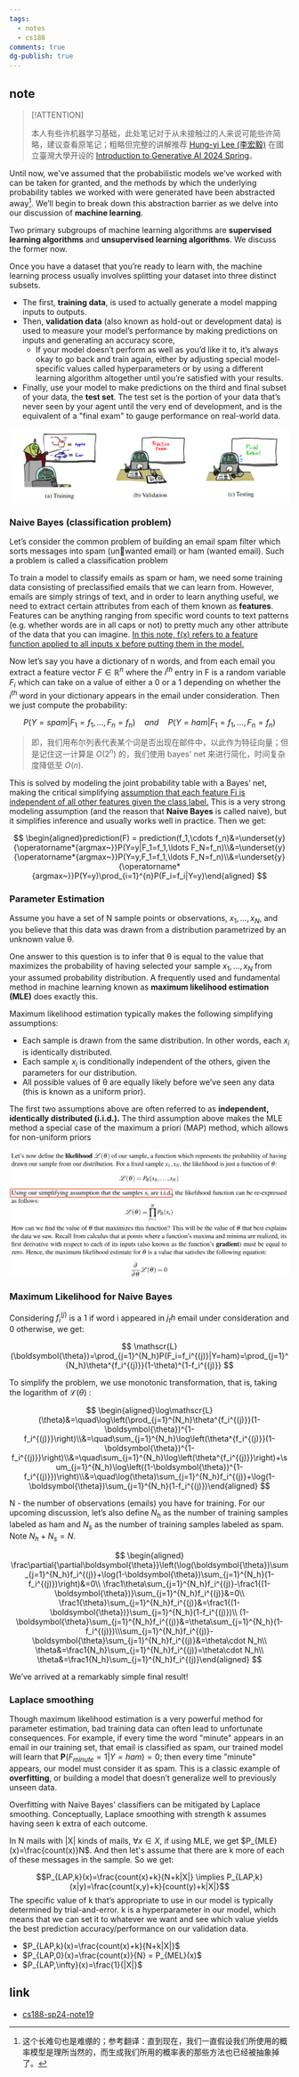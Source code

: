 ```yaml
---
tags:
  - notes
  - cs188
comments: true
dg-publish: true
---
```


## note

> [!ATTENTION]
>
> 本人有些许机器学习基础，此处笔记对于从未接触过的人来说可能些许简略，建议查看原笔记；粗略但完整的讲解推荐 [Hung-yi Lee (李宏毅)](https://speech.ee.ntu.edu.tw/~hylee/index.html) 在國立臺灣大學开设的 [Introduction to Generative AI 2024 Spring](https://speech.ee.ntu.edu.tw/~hylee/genai/2024-spring.php)。

Until now, we’ve assumed that the probabilistic models we’ve worked with can be taken
for granted, and the methods by which the underlying probability tables we worked with were generated have been abstracted away[^1]. We’ll begin to break down this abstraction barrier as we delve into our discussion of **machine learning**.

[^1]: 这个长难句也是难绷的；参考翻译：直到现在，我们一直假设我们所使用的概率模型是理所当然的，而生成我们所用的概率表的那些方法也已经被抽象掉了。

Two primary subgroups of machine learning algorithms are **supervised learning algorithms** and **unsupervised learning algorithms**. We discuss the former now.

Once you have a dataset that you’re ready to learn with, the machine learning process usually involves splitting your dataset into three distinct subsets. 
- The first, **training data**, is used to actually generate a model mapping inputs to outputs. 
- Then, **validation data** (also known as hold-out or development data) is used to measure your model’s performance by making predictions on inputs and generating an accuracy score,
	- If your model doesn’t perform as well as you’d like it to, it’s always okay to go back and train again, either by adjusting special model-specific values called hyperparameters or by using a different learning algorithm altogether until you’re satisfied with your results. 
- Finally, use your model to make predictions on the third and final subset of your data, the **test set**. The test set is the portion of your data that’s never seen by your agent until the very end of development, and is the equivalent of a "final exam" to gauge performance on real-world data.

![](attachments/19-Machine_Learning.png)

### Naive Bayes (classification problem)

Let’s consider the common problem of building an email spam filter which sorts messages into spam (unwanted email) or ham (wanted email). Such a problem is called a classification problem

To train a model to classify emails as spam or ham, we need some training data consisting of preclassified emails that we can learn from. However, emails are simply strings of text, and in order to learn anything useful, we need to extract certain attributes from each of them known as **features**. Features can be anything ranging from specific word counts to text patterns (e.g. whether words are in all caps or not) to pretty much any other attribute of the data that you can imagine. <u>In this note, f(x) refers to a feature function applied to all inputs x before putting them in the model.</u> 

Now let’s say you have a dictionary of n words, and from each email you extract a feature vector $F\in\mathbb{R}^n$ where the $i^{th}$ entry in F is a random variable $F_i$ which can take on a value of either a 0 or a 1 depending on whether the $i^{th}$ word in your dictionary appears in the email under consideration. Then we just compute the probability:

$$P(Y=spam|F_1=f_1,\ldots,F_n=f_n) \quad and\quad P(Y=ham|F_1=f_1,\ldots,F_n=f_n)$$

> 即，我们用布尔列表代表某个词是否出现在邮件中，以此作为特征向量；但是记住这一计算是 $O(2^n)$ 的，我们使用 bayes' net 来进行简化，时间复杂度降低至 $O(n)$.

This is solved by modeling the joint probability table with a Bayes’ net, making the critical simplifying <u>assumption that each feature Fi is independent of all other features given the class label.</u> This is a very strong modeling assumption (and the reason that **Naive Bayes** is called naive), but it simplifies inference and usually works well in practice. Then we get:

$$
\begin{aligned}prediction(F) = prediction(f_1,\cdots f_n)&=\underset{y}{\operatorname*{argmax~}}P(Y=y|F_1=f_1,\ldots F_N=f_n)\\&=\underset{y}{\operatorname*{argmax~}}P(Y=y,F_1=f_1,\ldots F_N=f_n)\\&=\underset{y}{\operatorname*{argmax~}}P(Y=y)\prod_{i=1}^{n}P(F_i=f_i|Y=y)\end{aligned}
$$

### Parameter Estimation

Assume you have a set of N sample points or observations, $x_1,\dots, x_N$, and you believe that this data was drawn from a distribution parametrized by an unknown value θ.

One answer to this question is to infer that θ is equal to the value that maximizes the probability of having selected your sample $x_1,\dots, x_N$ from your assumed probability distribution. A frequently used and fundamental method in machine learning known as **maximum likelihood estimation (MLE)** does exactly this.

Maximum likelihood estimation typically makes the following simplifying assumptions: 
- Each sample is drawn from the same distribution. In other words, each $x_i$ is identically distributed.
- Each sample $x_i$ is conditionally independent of the others, given the parameters for our distribution.
- All possible values of θ are equally likely before we’ve seen any data (this is known as a uniform prior).

The first two assumptions above are often referred to as **independent, identically distributed (i.i.d.).** The third assumption above makes the MLE method a special case of the maximum a priori (MAP) method, which allows for non-uniform priors

![](attachments/19-Navie_Bayes.png)

### Maximum Likelihood for Naive Bayes

Considering $f_{i}^{(j)}$ is a 1 if word i appeared in $j_th$ email under consideration and 0 otherwise, we get:


$$
\mathscr{L}(\boldsymbol{\theta})=\prod_{j=1}^{N_h}P(F_i=f_i^{(j)}|Y=ham)=\prod_{j=1}^{N_h}\theta^{f_i^{(j)}}(1-\theta)^{1-f_i^{(j)}}
$$

To simplify the problem, we use monotonic transformation, that is, taking the logarithm of $\mathscr{L}(\theta)$ :

$$
\begin{aligned}\log\mathscr{L}(\theta)&=\quad\log\left(\prod_{j=1}^{N_h}\theta^{f_i^{(j)}}(1-\boldsymbol{\theta})^{1-f_i^{(j)}}\right)\\&=\quad\sum_{j=1}^{N_h}\log\left(\theta^{f_i^{(j)}}(1-\boldsymbol{\theta})^{1-f_i^{(j)}}\right)\\&=\quad\sum_{j=1}^{N_h}\log\left(\theta^{f_i^{(j)}}\right)+\sum_{j=1}^{N_h}\log\left((1-\boldsymbol{\theta})^{1-f_i^{(j)}})\right)\\&=\quad\log(\theta)\sum_{j=1}^{N_h}f_i^{(j)}+\log(1-\boldsymbol{\theta})\sum_{j=1}^{N_h}(1-f_i^{(j)})\end{aligned}
$$

N - the number of observations (emails) you have for training. For our upcoming discussion, let’s also define $N_h$ as the number of training samples labeled as ham and $N_s$ as the number of training samples labeled as spam. Note $N_h +N_s = N$.

$$
\begin{aligned}
\frac\partial{\partial\boldsymbol{\theta}}\left(\log(\boldsymbol{\theta})\sum_{j=1}^{N_h}f_i^{(j)}+\log(1-\boldsymbol{\theta})\sum_{j=1}^{N_h}(1-f_i^{(j)})\right)&=0\\
\frac1\theta\sum_{j=1}^{N_h}f_i^{(j)}-\frac1{(1-\boldsymbol{\theta})}\sum_{j=1}^{N_h}f_i^{(j)}&=0\\
\frac1{\theta}\sum_{j=1}^{N_h}f_i^{(j)}&=\frac1{(1-\boldsymbol{\theta})}\sum_{j=1}^{N_h}(1-f_i^{(j)})\\
(1-\boldsymbol{\theta}\sum_{j=1}^{N_h}f_i^{(j)}&=\theta\sum_{j=1}^{N_h}(1-f_i^{(j)})\\\sum_{j=1}^{N_h}f_i^{(j)}-\boldsymbol{\theta}\sum_{j=1}^{N_h}f_i^{(j)}&=\theta\cdot N_h\\
\theta&=\frac1{N_h}\sum_{j=1}^{N_h}f_i^{(j)}=\theta\cdot N_h\\
\theta&=\frac1{N_h}\sum_{j=1}^{N_h}f_i^{(j)}\end{aligned}
$$

We’ve arrived at a remarkably simple final result!

### Laplace smoothing

Though maximum likelihood estimation is a very powerful method for parameter estimation, bad training data can often lead to unfortunate consequences. For example, if every time the word "minute" appears in an email in our training set, that email is classified as spam, our trained model will learn that $\boldsymbol{P}(F_{minute}=1|Y=ham)=0$; then every time "minute" appears, our model must consider it as spam. This is a classic example of **overfitting**, or building a model that doesn’t generalize well to previously unseen data.

Overfitting with Naive Bayes’ classifiers can be mitigated by Laplace smoothing. Conceptually, Laplace smoothing with strength k assumes having seen k extra of each outcome.

In N mails with |X| kinds of mails, $\forall x \in X$, if using MLE, we get $P_{MLE}(x)=\frac{count(x)}N$. And then let's assume that there are k more of each of these messages in the sample. So we get:

$$P_{LAP,k}(x)=\frac{count(x)+k}{N+k|X|} \implies P_{LAP,k}(x|y)=\frac{count(x,y)+k}{count(y)+k|X|}$$ 
The specific value of k that’s appropriate to use in our model is typically determined by trial-and-error. k is a hyperparameter in our model, which means that we can set it to whatever we want and see which value yields the best prediction accuracy/performance on our validation data.

- $P_{LAP,k}(x)=\frac{count(x)+k}{N+k|X|}$ 
- $P_{LAP,0}(x)=\frac{count(x)}{N} = P_{MEL}(x)$   
- $P_{LAP,\infty}(x)=\frac{1}{|X|}$ 

## link

- [cs188-sp24-note19](https://inst.eecs.berkeley.edu/~cs188/sp24/assets/notes/cs188-sp24-note19.pdf) 